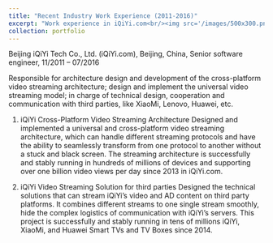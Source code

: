 ```yaml
---
title: "Recent Industry Work Experience (2011-2016)"
excerpt: "Work experience in iQiYi.com<br/><img src='/images/500x300.png'>"
collection: portfolio
---
```


Beijing iQiYi Tech Co., Ltd. (iQiYi.com), Beijing, China, Senior software engineer, 11/2011 – 07/2016

Responsible for architecture design and development of the cross-platform video streaming architecture; design and implement the universal video streaming model; in charge of technical design, cooperation and communication with third parties, like XiaoMi, Lenovo, Huawei, etc.

1) iQiYi Cross-Platform Video Streaming Architecture
Designed and implemented a universal and cross-platform video streaming architecture, which can handle different streaming protocols and have the ability to seamlessly transform from one protocol to another without a stuck and black screen. The streaming architecture is successfully and stably running in hundreds of millions of devices and supporting over one billion video views per day since 2013 in iQiYi.com.

2) iQiYi Video Streaming Solution for third parties
Designed the technical solutions that can stream iQiYi’s video and AD content on third party platforms. It combines different streams to one single stream smoothly, hide the complex logistics of communication with iQiYi’s servers. This project is successfully and stably running in tens of millions iQiYi, XiaoMi, and Huawei Smart TVs and TV Boxes since 2014.
